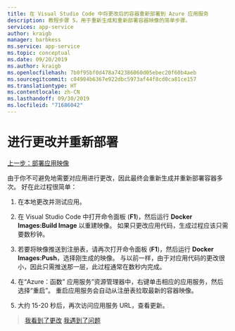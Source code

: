 ```yaml
---
title: 在 Visual Studio Code 中将更改后的容器重新部署到 Azure 应用服务
description: 教程步骤 5，用于重新生成和重新部署容器映像的简单步骤。
services: app-service
author: kraigb
manager: barbkess
ms.service: app-service
ms.topic: conceptual
ms.date: 09/20/2019
ms.author: kraigb
ms.openlocfilehash: 7b0f95bf0d478a742386060d05ebec20f60b4aeb
ms.sourcegitcommit: c04984b6367e922dbc5973af44f8cd0ca81ce157
ms.translationtype: HT
ms.contentlocale: zh-CN
ms.lasthandoff: 09/30/2019
ms.locfileid: "71686042"
---
```

# <a name="make-changes-and-redeploy"></a>进行更改并重新部署

[上一步：部署应用映像](tutorial-vscode-docker-node-04.md)

由于你不可避免地需要对应用进行更改，因此最终会重新生成并重新部署容器多次。 好在此过程很简单：

1. 在本地更改并测试应用。

1. 在 Visual Studio Code 中打开命令面板  (**F1**)，然后运行 **Docker Images:Build Image** 以重建映像。 如果只更改应用代码，生成过程应该只需要数秒钟。

1. 若要将映像推送到注册表，请再次打开命令面板  (**F1**)，然后运行 **Docker Images:Push**，选择刚生成的映像。 与以前一样，由于对应用代码的更改很小，因此只需推送那一层，此过程通常在数秒内完成。

1. 在“Azure：函数”  应用服务”资源管理器中，右键单击相应的应用服务，然后选择“重启”。  重启应用服务会自动从注册表拉取最新的容器映像。

1. 大约 15-20 秒后，再次访问应用服务 URL，查看更新。

> [我看到了更改](tutorial-vscode-docker-node-06.md) [我遇到了问题](https://www.research.net/r/PWZWZ52?tutorial=node-deployment-docker-extension&step=deploy-changes)
